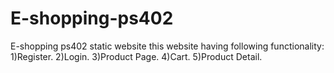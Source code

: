 # E-shopping-ps402
E-shopping ps402 static website 
this website having following functionality:
1)Register.
2)Login.
3)Product Page.
4)Cart.
5)Product Detail.
